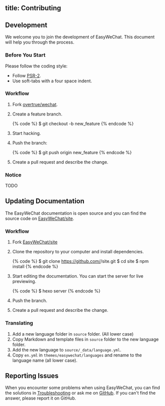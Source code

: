 title: Contributing
---
## Development

We welcome you to join the development of EasyWeChat. This document will help you through the process.

### Before You Start

Please follow the coding style:

- Follow [PSR-2](https://github.com/php-fig/fig-standards/blob/master/accepted/PSR-2-coding-style-guide.md).
- Use soft-tabs with a four space indent.

### Workflow

1. Fork [overtrue/wechat].
2. Create a feature branch.

    {% code %}
    $ git checkout -b new_feature
    {% endcode %}

3. Start hacking.
4. Push the branch:

    {% code %}
    $ git push origin new_feature
    {% endcode %}

5. Create a pull request and describe the change.

### Notice

TODO

## Updating Documentation

The EasyWeChat documentation is open source and you can find the source code on [EasyWeChat/site].

### Workflow

1. Fork [EasyWeChat/site]
2. Clone the repository to your computer and install dependencies.

    {% code %}
    $ git clone https://github.com/<username>/site.git
    $ cd site
    $ npm install
    {% endcode %}

3. Start editing the documentation. You can start the server for live previewing.

    {% code %}
    $ hexo server
    {% endcode %}

4. Push the branch.
5. Create a pull request and describe the change.

### Translating

1. Add a new language folder in `source` folder. (All lower case)
2. Copy Markdown and template files in `source` folder to the new language folder.
3. Add the new language to `source/_data/language.yml`.
4. Copy `en.yml` in `themes/easywechat/languages` and rename to the language name (all lower case).

## Reporting Issues

When you encounter some problems when using EasyWeChat, you can find the solutions in [Troubleshooting](troubleshooting.html) or ask me on [GitHub](https://github.com/overtrue/wechat/issues). If you can't find the answer, please report it on GitHub.

[overtrue/wechat]: https://github.com/overtrue/wechat
[EasyWeChat/site]: https://github.com/EasyWeChat/site